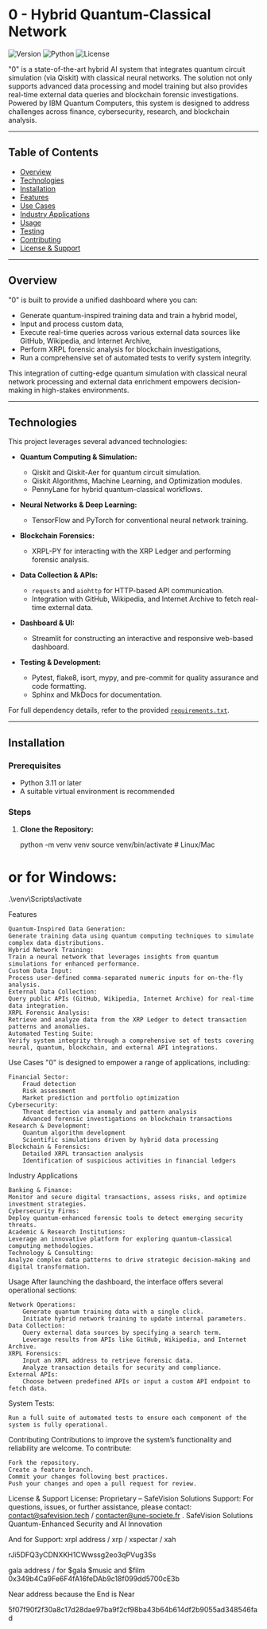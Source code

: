 # 0 - Hybrid Quantum-Classical Network

![Version](https://img.shields.io/badge/version-1.0.0-black)
![Python](https://img.shields.io/badge/python-3.11+-black)
![License](https://img.shields.io/badge/license-Proprietary-red)

"0" is a state-of-the-art hybrid AI system that integrates quantum circuit simulation (via Qiskit) with classical neural networks. The solution not only supports advanced data processing and model training but also provides real-time external data queries and blockchain forensic investigations. Powered by IBM Quantum Computers, this system is designed to address challenges across finance, cybersecurity, research, and blockchain analysis.

---

## Table of Contents

- [Overview](#overview)
- [Technologies](#technologies)
- [Installation](#installation)
- [Features](#features)
- [Use Cases](#use-cases)
- [Industry Applications](#industry-applications)
- [Usage](#usage)
- [Testing](#testing)
- [Contributing](#contributing)
- [License & Support](#license--support)

---

## Overview

"0" is built to provide a unified dashboard where you can:
- Generate quantum-inspired training data and train a hybrid model,
- Input and process custom data,
- Execute real-time queries across various external data sources like GitHub, Wikipedia, and Internet Archive,
- Perform XRPL forensic analysis for blockchain investigations,
- Run a comprehensive set of automated tests to verify system integrity.

This integration of cutting-edge quantum simulation with classical neural network processing and external data enrichment empowers decision-making in high-stakes environments.

---

## Technologies

This project leverages several advanced technologies:

- **Quantum Computing & Simulation:**
  - Qiskit and Qiskit-Aer for quantum circuit simulation.
  - Qiskit Algorithms, Machine Learning, and Optimization modules.
  - PennyLane for hybrid quantum-classical workflows.

- **Neural Networks & Deep Learning:**
  - TensorFlow and PyTorch for conventional neural network training.

- **Blockchain Forensics:**
  - XRPL-PY for interacting with the XRP Ledger and performing forensic analysis.

- **Data Collection & APIs:**
  - `requests` and `aiohttp` for HTTP-based API communication.
  - Integration with GitHub, Wikipedia, and Internet Archive to fetch real-time external data.

- **Dashboard & UI:**
  - Streamlit for constructing an interactive and responsive web-based dashboard.

- **Testing & Development:**
  - Pytest, flake8, isort, mypy, and pre-commit for quality assurance and code formatting.
  - Sphinx and MkDocs for documentation.

For full dependency details, refer to the provided [`requirements.txt`](./requirements.txt).

---

## Installation

### Prerequisites

- Python 3.11 or later
- A suitable virtual environment is recommended

### Steps

1. **Clone the Repository:**

   python -m venv venv
source venv/bin/activate  # Linux/Mac
# or for Windows:
.\venv\Scripts\activate




Features

    Quantum-Inspired Data Generation:
    Generate training data using quantum computing techniques to simulate complex data distributions.
    Hybrid Network Training:
    Train a neural network that leverages insights from quantum simulations for enhanced performance.
    Custom Data Input:
    Process user-defined comma-separated numeric inputs for on-the-fly analysis.
    External Data Collection:
    Query public APIs (GitHub, Wikipedia, Internet Archive) for real-time data integration.
    XRPL Forensic Analysis:
    Retrieve and analyze data from the XRP Ledger to detect transaction patterns and anomalies.
    Automated Testing Suite:
    Verify system integrity through a comprehensive set of tests covering neural, quantum, blockchain, and external API integrations.




Use Cases
"0" is designed to empower a range of applications, including:

    Financial Sector:
        Fraud detection
        Risk assessment
        Market prediction and portfolio optimization
    Cybersecurity:
        Threat detection via anomaly and pattern analysis
        Advanced forensic investigations on blockchain transactions
    Research & Development:
        Quantum algorithm development
        Scientific simulations driven by hybrid data processing
    Blockchain & Forensics:
        Detailed XRPL transaction analysis
        Identification of suspicious activities in financial ledgers

Industry Applications

    Banking & Finance:
    Monitor and secure digital transactions, assess risks, and optimize investment strategies.
    Cybersecurity Firms:
    Deploy quantum-enhanced forensic tools to detect emerging security threats.
    Academic & Research Institutions:
    Leverage an innovative platform for exploring quantum-classical computing methodologies.
    Technology & Consulting:
    Analyze complex data patterns to drive strategic decision-making and digital transformation.

Usage
After launching the dashboard, the interface offers several operational sections:

    Network Operations:
        Generate quantum training data with a single click.
        Initiate hybrid network training to update internal parameters.
    Data Collection:
        Query external data sources by specifying a search term.
        Leverage results from APIs like GitHub, Wikipedia, and Internet Archive.
    XRPL Forensics:
        Input an XRPL address to retrieve forensic data.
        Analyze transaction details for security and compliance.
    External APIs:
        Choose between predefined APIs or input a custom API endpoint to fetch data.


 System Tests:

    Run a full suite of automated tests to ensure each component of the system is fully operational.

Contributing
Contributions to improve the system’s functionality and reliability are welcome. To contribute:

    Fork the repository.
    Create a feature branch.
    Commit your changes following best practices.
    Push your changes and open a pull request for review.


License & Support
License: Proprietary – SafeVision Solutions
Support: For questions, issues, or further assistance, please contact: contact@safevision.tech / contacter@une-societe.fr . SafeVision Solutions
Quantum-Enhanced Security and AI Innovation


   And for Support: xrpl address  / xrp / xspectar / xah 

rJi5DFQ3yCDNXKH1CWwssg2eo3qPVug3Ss




gala address / for $gala $music and $film   0x349b4Ca9Fe6F4fA16feDAb9c18f099dd5700cE3b


Near address because the End is Near

5f07f90f2f30a8c17d28dae97ba9f2cf98ba43b64b614df2b9055ad348546fad

